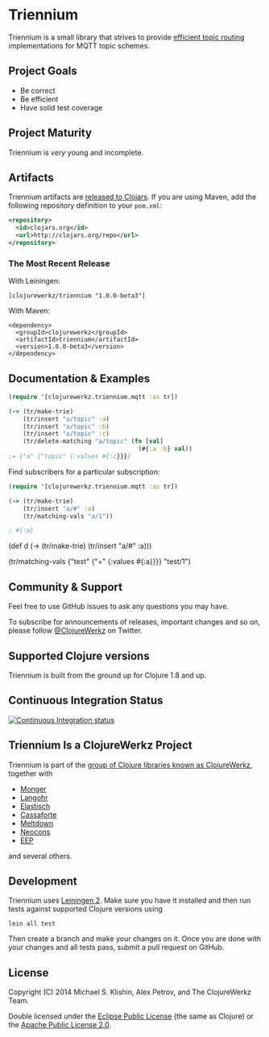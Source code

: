 # Triennium

Triennium is a small library that strives to provide [efficient
topic routing](http://www.rabbitmq.com/blog/2010/09/14/very-fast-and-scalable-topic-routing-part-1/) implementations for MQTT topic schemes.


## Project Goals

 * Be correct
 * Be efficient
 * Have solid test coverage


## Project Maturity

Triennium is *very* young and incomplete.


## Artifacts

Triennium artifacts are [released to
Clojars](https://clojars.org/clojurewerkz/triennium). If you are using
Maven, add the following repository definition to your `pom.xml`:

``` xml
<repository>
  <id>clojars.org</id>
  <url>http://clojars.org/repo</url>
</repository>
```

### The Most Recent Release

With Leiningen:

    [clojurewerkz/triennium "1.0.0-beta3"]


With Maven:

    <dependency>
      <groupId>clojurewerkz</groupId>
      <artifactId>triennium</artifactId>
      <version>1.0.0-beta3</version>
    </dependency>


## Documentation & Examples

``` clojure
(require '[clojurewerkz.triennium.mqtt :as tr])

(-> (tr/make-trie)
    (tr/insert "a/topic" :a)
    (tr/insert "a/topic" :b)
    (tr/insert "a/topic" :c)
    (tr/delete-matching "a/topic" (fn [val]
                                    (#{:a :b} val))
;= {"a" {"topic" {:values #{:c}}}}
```

Find subscribers for a particular subscription:
```clojure
(require '[clojurewerkz.triennium.mqtt :as tr])

(-> (tr/make-trie)
    (tr/insert "a/#" :a)
    (tr/matching-vals "a/1"))

; #{:a}    
```
(def d (-> (tr/make-trie)
    (tr/insert "a/#" :a)))


(tr/matching-vals {"test" {"+" {:values #{:a}}}} "test/1")

## Community & Support

Feel free to use GitHub issues to ask any questions you may have.

To subscribe for announcements of releases, important changes and so
on, please follow [@ClojureWerkz](https://twitter.com/clojurewerkz) on
Twitter.



## Supported Clojure versions

Triennium is built from the ground up for Clojure 1.8 and up.


## Continuous Integration Status

[![Continuous Integration status](https://secure.travis-ci.org/clojurewerkz/triennium.png)](http://travis-ci.org/clojurewerkz/triennium)


## Triennium Is a ClojureWerkz Project

Triennium is part of the [group of Clojure libraries known as ClojureWerkz](http://clojurewerkz.org), together with

 * [Monger](http://clojuremongodb.info)
 * [Langohr](http://clojurerabbitmq.info)
 * [Elastisch](http://clojureelasticsearch.info)
 * [Cassaforte](http://clojurecassandra.info)
 * [Meltdown](https://github.com/clojurewerkz/meltdown)
 * [Neocons](http://clojureneo4j.info)
 * [EEP](https://github.com/clojurewerkz/eep)

and several others.


## Development

Triennium uses [Leiningen
2](https://github.com/technomancy/leiningen/blob/master/doc/TUTORIAL.md). Make
sure you have it installed and then run tests against supported
Clojure versions using

    lein all test

Then create a branch and make your changes on it. Once you are done
with your changes and all tests pass, submit a pull request on GitHub.



## License

Copyright (C) 2014 Michael S. Klishin, Alex Petrov, and The ClojureWerkz Team.

Double licensed under the [Eclipse Public License](http://www.eclipse.org/legal/epl-v10.html) (the same as Clojure) or
the [Apache Public License 2.0](http://www.apache.org/licenses/LICENSE-2.0.html).
